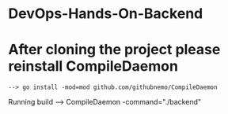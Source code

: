 # DevOps-Hands-On-Backend
# After cloning the project please reinstall CompileDaemon 
	--> go install -mod=mod github.com/githubnemo/CompileDaemon

Running build --> CompileDaemon -command="./backend"
